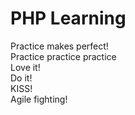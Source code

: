 # PHP Learning  
Practice makes perfect!  
Practice practice practice  
Love it!  
Do it!   
KISS!  
Agile fighting!

